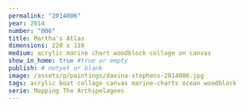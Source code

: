 ```yaml
---
permalink: "2014006"
year: 2014
number: "006"
title: Martha's Atlas
dimensions: 220 x 110
medium: acrylic marine chart woodblock collage on canvas
show_in_home: true #true or empty
publish: # notyet or blank
image: /assets/p/paintings/davina-stephens-2014006.jpg
tags: acrylic boat collage canvas marine-charts ocean woodblock 
serie: Mapping The Archipelagoes
---
```

